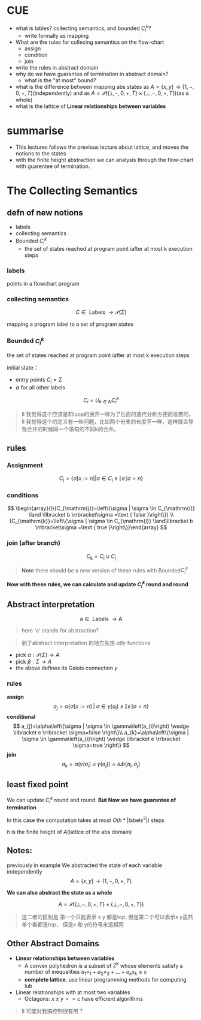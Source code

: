 # CUE
- what is lables? collecting semantics, and bounded $C_i^k$?
  - write formally as mapping
- What are the rules for collecing semantics on the flow-chart
  - assign
  - condition
  - join
- write the rules in abstract domain
- why do we have guarantee of termination in abstract domain?
  - what is the "at most" bound?
- what is the difference between mapping abs states as $A=\{x, y\} \rightarrow\{1,-, 0,+, T\}$(independently) and as $A=\mathcal{P}(\{\perp,-, 0,+, T\} \times\{\perp,-, 0,+, T\})$(as a whole)
- what is the lattice of **Linear relationships between variables**

# summarise
- This lectures follows the previous lecture about lattice, and moves the notions to the states
- with the finite height abstraction we can analysis through the flow-chart with guarentee of termination.


# The Collecting Semantics

## defn of new notions
- labels
- collecting semantics
- Bounded $C_i^k$
  - the set of states reached at program point iafter at most k execution steps
  
### **labels**

points in a flowchart program

### **collecting semantics**

$$
C \in \text { Labels } \rightarrow \mathcal{P}(\Sigma)
$$

mapping a program label to a set of program states


### **Bounded $C_i^k$**

the set of states reached at program point iafter at most k execution steps

initial state：
-  entry points $C_{i}=\Sigma$
-  $\emptyset$ for all other labels

$$
C_{i}=U_{k \in N} C_{i}^{k}
$$


> II 我觉得这个应该是和loop的展开一样为了后面的迭代分析方便而设置的，
> II 我觉得这个的定义有一些问题，比如两个分支的长度不一样，这样就会导致合并的时候同一个语句的不同k的合并。



## rules 
### Assignment
$$
C_{\mathrm{j}}=\left\{\sigma[x:=n] | \sigma \in C_{\mathrm{i}} \wedge \llbracket e \rrbracket \sigma=n\right\}
$$


### conditions
$$
\begin{array}{l}{C_{\mathrm{j}}=\left\{\sigma | \sigma \in C_{\mathrm{i}} \land \llbracket b \rrbracket\sigma =\text { false }\right\}} \\ {C_{\mathrm{k}}=\left\{\sigma | \sigma \in C_{\mathrm{i}} \land\llbracket b \rrbracket\sigma =\text { true }\right\}}\end{array}
$$

### join (after branch)

$$ C_{\mathrm{k}}=C_{\mathrm{i}} \cup C_{\mathrm{j}} $$

> **Note** there should be a new version of these rules with Bounded$C_i^k$

**Now with these rules, we can calculate and update $C_i^k$ round and round** 

## Abstract interpretation
$$
\mathrm{a} \in \text { Labels } \rightarrow \mathrm{A}
$$
> here 'a' stands for abstraction?

> 到了abstract interpretation 的地方先想 $\alpha \beta \gamma$ functions

 - pick $\alpha : \mathcal{P}(\Sigma) \rightarrow A$
 - pick $\beta: \Sigma \rightarrow A$
 - the above defines its Galois connection $\gamma$

### **rules**
**assign**
$$
a_{j}=\alpha\left\{\sigma[x:=n]\;|\;\sigma \in \gamma\left(a_{i}\right) \land  \llbracket e \rrbracket\sigma=n\right\}
$$
**conditional**
$$
a_{j}=\alpha\left\{\sigma | \sigma \in \gamma\left(a_{i}\right) \wedge \llbracket e \rrbracket \sigma=false \right\}\\
a_{k}=\alpha\left\{\sigma | \sigma \in \gamma\left(a_{i}\right) \wedge \llbracket e \rrbracket \sigma=true \right\}
$$
**join**
$$
a_{k}=\alpha\left(\gamma\left(a_{i}\right) \cup \gamma\left(a_{j}\right)\right)=l u b\left\{a_{i}, a_{j}\right\}
$$

## least fixed point

We can update $C_i^k$ round and round. **But Now we have guarantee of termination** 

In this case the computation takes at most $O(h*|\text{labels}^2|)$ steps

$h$ is the finite height of $A$(lattice of the abs domain)


## Notes:

previously in example We abstracted the state of each variable independently
$$
A=\{x, y\} \rightarrow\{1,-, 0,+, T\}
$$


**We can also abstract the state as a whole**

$$
A=\mathcal{P}(\{\perp,-, 0,+, T\} \times\{\perp,-, 0,+, T\})
$$

> 这二者的区别是 第一个只能表示 x y 都是top, 但是第二个可以表示x y虽然单个看都是top， 但是x 和 y的符号永远相同


## Other Abstract Domains
- **Linear relationships between variables**
  - A convex polyhedron is a subset of $Z^k$ whose elements satisfy a number of inequalities $a_{1} \times_{1}+a_{2} \times_{2}+\ldots+a_{k} x_{k} \geq c$
  - **complete lattice**, use linear programming methods for computing lub
- Linear relationships with at most two variables
  - Octagons: $x \pm y>=c$ have efficient algorithms

> II 可能对我搞控制很有用？